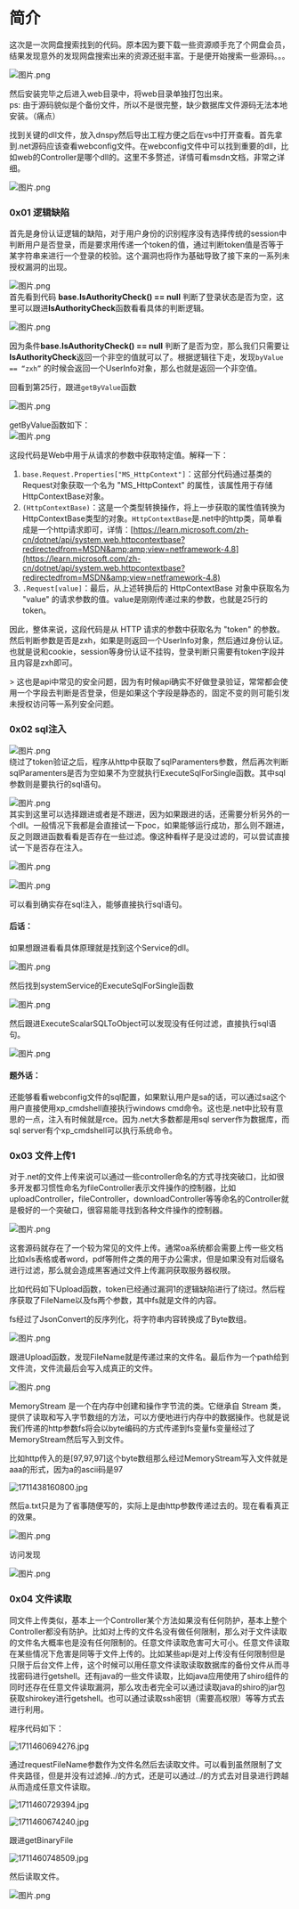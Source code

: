 简介
==

这次是一次网盘搜索找到的代码。原本因为要下载一些资源顺手充了个网盘会员，结果发现意外的发现网盘搜索出来的资源还挺丰富。于是便开始搜索一些源码。。。

![图片.png](https://shs3.b.qianxin.com/attack_forum/2024/03/attach-a762c5360242fdc6cc2352d028f1821b44e1fa12.png)

然后安装完毕之后进入web目录中，将web目录单独打包出来。  
ps: 由于源码貌似是个备份文件，所以不是很完整，缺少数据库文件源码无法本地安装。（痛点）

找到关键的dll文件，放入dnspy然后导出工程方便之后在vs中打开查看。首先拿到.net源码应该查看webconfig文件。在webconfig文件中可以找到重要的dll，比如web的Controller是哪个dll的。这里不多赘述，详情可看msdn文档，非常之详细。

![图片.png](https://shs3.b.qianxin.com/attack_forum/2024/03/attach-4eeeda67821a35b3ff4f88a3774a2da270bbef2a.png)

### 0x01 逻辑缺陷

首先是身份认证逻辑的缺陷，对于用户身份的识别程序没有选择传统的session中判断用户是否登录，而是要求用传递一个token的值，通过判断token值是否等于某字符串来进行一个登录的校验。这个漏洞也将作为基础导致了接下来的一系列未授权漏洞的出现。

![图片.png](https://shs3.b.qianxin.com/attack_forum/2024/03/attach-f710e297fb8a98fa042bd03bcdafd79225340f1e.png)  
首先看到代码 **base.IsAuthorityCheck() == null** 判断了登录状态是否为空，这里可以跟进**IsAuthorityCheck**函数看看具体的判断逻辑。

![图片.png](https://shs3.b.qianxin.com/attack_forum/2024/03/attach-31f184fb2169d3be545edc771a5d147d6d533d1e.png)

因为条件**base.IsAuthorityCheck() == null** 判断了是否为空，那么我们只需要让**IsAuthorityCheck**返回一个非空的值就可以了。根据逻辑往下走，发现`byValue == “zxh”` 的时候会返回一个UserInfo对象，那么也就是返回一个非空值。

回看到第25行，跟进`getByValue`函数

![图片.png](https://shs3.b.qianxin.com/attack_forum/2024/03/attach-9b9b326fec4b9fe26a7dbd548fbc4e09ded7cea9.png)

getByValue函数如下：  
![图片.png](https://shs3.b.qianxin.com/attack_forum/2024/03/attach-5dc3d56829597091b22121b6825fd5a3099992b4.png)

这段代码是Web中用于从请求的参数中获取特定值。解释一下：

1. `base.Request.Properties["MS_HttpContext"]`：这部分代码通过基类的Request对象获取一个名为 "MS\_HttpContext" 的属性，该属性用于存储HttpContextBase对象。
2. `(HttpContextBase)`：这是一个类型转换操作，将上一步获取的属性值转换为HttpContextBase类型的对象。`HttpContextBase`是.net中的http类，简单看成是一个http请求即可，详情：[https://learn.microsoft.com/zh-cn/dotnet/api/system.web.httpcontextbase?redirectedfrom=MSDN&amp;amp;view=netframework-4.8](https://learn.microsoft.com/zh-cn/dotnet/api/system.web.httpcontextbase?redirectedfrom=MSDN&amp;view=netframework-4.8)
3. `.Request[value]`：最后，从上述转换后的 HttpContextBase 对象中获取名为 "value" 的请求参数的值。value是刚刚传递过来的参数，也就是25行的token。

因此，整体来说，这段代码是从 HTTP 请求的参数中获取名为 "token" 的参数。然后判断参数是否是zxh，如果是则返回一个UserInfo对象，然后通过身份认证。也就是说和cookie，session等身份认证不挂钩，登录判断只需要有token字段并且内容是zxh即可。

&gt; 这也是api中常见的安全问题，因为有时候api确实不好做登录验证，常常都会使用一个字段去判断是否登录，但是如果这个字段是静态的，固定不变的则可能引发未授权访问等一系列安全问题。

### 0x02 sql注入

![图片.png](https://shs3.b.qianxin.com/attack_forum/2024/03/attach-9d1e07113e047ce6bfdd7de1e8cca41798099895.png)  
绕过了token验证之后，程序从http中获取了sqlParamenters参数，然后再次判断sqlParamenters是否为空如果不为空就执行ExecuteSqlForSingle函数。其中sql参数则是要执行的sql语句。

![图片.png](https://shs3.b.qianxin.com/attack_forum/2024/03/attach-e44ad5f3dd8190cf14ab1fce822c04f641c58d6e.png)  
其实到这里可以选择跟进或者是不跟进，因为如果跟进的话，还需要分析另外的一个dll。一般情况下我都是会直接试一下poc，如果能够运行成功，那么则不跟进，反之则跟进函数看看是否存在一些过滤。像这种看样子是没过滤的，可以尝试直接试一下是否存在注入。

![图片.png](https://shs3.b.qianxin.com/attack_forum/2024/03/attach-ea1b96eb46468c043815bb3ff1f373f4464b39cd.png)

![图片.png](https://shs3.b.qianxin.com/attack_forum/2024/03/attach-54e11cc1ce3ee1c915fbfe8d02f713e307b77051.png)

可以看到确实存在sql注入，能够直接执行sql语句。

#### 后话：

如果想跟进看看具体原理就是找到这个Service的dll。

![图片.png](https://shs3.b.qianxin.com/attack_forum/2024/03/attach-a727c3fabe28b106dbb7aa20ba59d87cf2416083.png)

然后找到systemService的ExecuteSqlForSingle函数

![图片.png](https://shs3.b.qianxin.com/attack_forum/2024/03/attach-d59d8fa914b946677e4343d83324eca8b1e126bd.png)

然后跟进ExecuteScalarSQLToObject可以发现没有任何过滤，直接执行sql语句。

![图片.png](https://shs3.b.qianxin.com/attack_forum/2024/03/attach-8670dea7f5cb8c99c6169f6fd7cd780a353b4394.png)

#### 题外话：

还能够看看webconfig文件的sql配置，如果默认用户是sa的话，可以通过sa这个用户直接使用xp\_cmdshell直接执行windows cmd命令。这也是.net中比较有意思的一点，注入有时候就是rce。因为.net大多数都是用sql server作为数据库，而sql server有个xp\_cmdshell可以执行系统命令。

### 0x03 文件上传1

对于.net的文件上传来说可以通过一些controller命名的方式寻找突破口，比如很多开发都习惯性命名为fileController表示文件操作的控制器，比如uploadController，fileController，downloadController等等命名的Controller就是极好的一个突破口，很容易能寻找到各种文件操作的控制器。

![图片.png](https://shs3.b.qianxin.com/attack_forum/2024/03/attach-7a0bdc2be74d0234269b0f71210c3da4f09acaaa.png)

这套源码就存在了一个较为常见的文件上传。通常oa系统都会需要上传一些文档比如xls表格或者word，pdf等附件之类的用于办公需求，但是如果没有对后缀名进行过滤，那么就会造成黑客通过文件上传漏洞获取服务器权限。

比如代码如下Upload函数，token已经通过漏洞1的逻辑缺陷进行了绕过。然后程序获取了FileName以及fs两个参数，其中fs就是文件的内容。

fs经过了JsonConvert的反序列化，将字符串内容转换成了Byte数组。

![图片.png](https://shs3.b.qianxin.com/attack_forum/2024/03/attach-a6e5d42aec1498ac6cc38607b98132c5029bca76.png)

跟进Upload函数，发现FileName就是传递过来的文件名。最后作为一个path给到文件流，文件流最后会写入成真正的文件。

![图片.png](https://shs3.b.qianxin.com/attack_forum/2024/03/attach-515f21c8644dd38a936839e68ff224c84d6d57c6.png)

MemoryStream 是一个在内存中创建和操作字节流的类。它继承自 Stream 类，提供了读取和写入字节数组的方法，可以方便地进行内存中的数据操作。也就是说我们传递的http参数fs将会以byte编码的方式传递到fs变量fs变量经过了MemoryStream然后写入到文件。

比如http传入的是\[97,97,97\]这个byte数组那么经过MemoryStream写入文件就是aaa的形式，因为a的ascii码是97

![1711438160800.jpg](https://shs3.b.qianxin.com/attack_forum/2024/03/attach-a506ccdf2a7262a8e782ce656f7600f9d63b7e29.jpg)

然后a.txt只是为了省事随便写的，实际上是由http参数传递过去的。现在看看真正的效果。

![图片.png](https://shs3.b.qianxin.com/attack_forum/2024/03/attach-c889c51de7ac1ff360853e499e22a20aa513ceaf.png)

访问发现

![图片.png](https://shs3.b.qianxin.com/attack_forum/2024/03/attach-637354f625f25433a369e42f8222b68202da79f8.png)

### 0x04 文件读取

同文件上传类似，基本上一个Controller某个方法如果没有任何防护，基本上整个Controller都没有防护。比如对上传的文件名没有做任何限制，那么对于文件读取的文件名大概率也是没有任何限制的。任意文件读取危害可大可小。任意文件读取在某些情况下危害是同等于文件上传的。比如某些api是对上传没有任何限制但是只限于后台文件上传，这个时候可以用任意文件读取读取数据库的备份文件从而寻找密码进行getshell。还有java的一些文件读取，比如java应用使用了shiro组件的同时还存在任意文件读取漏洞，那么攻击者完全可以通过读取java的shiro的jar包获取shirokey进行getshell。也可以通过读取ssh密钥（需要高权限）等等方式去进行利用。

程序代码如下：

![1711460694276.jpg](https://shs3.b.qianxin.com/attack_forum/2024/03/attach-eba0e264fb7c3dadf50056cbedfd5845285b128b.jpg)

通过requestFileName参数作为文件名然后去读取文件。可以看到虽然限制了文件夹路径，但是并没有过滤掉../的方式，还是可以通过../的方式去对目录进行跨越从而造成任意文件读取。

![1711460729394.jpg](https://shs3.b.qianxin.com/attack_forum/2024/03/attach-b1a4bcda599be9526c97399a66a2c9937b1adc75.jpg)

![1711460674240.jpg](https://shs3.b.qianxin.com/attack_forum/2024/03/attach-f9370fa61faf71e57d2af8363d18058a32ad8767.jpg)

跟进getBinaryFile

![1711460748509.jpg](https://shs3.b.qianxin.com/attack_forum/2024/03/attach-be78bb56d8f30a311cb68a0c7e3b5bffe4012bfc.jpg)

然后读取文件。

![图片.png](https://shs3.b.qianxin.com/attack_forum/2024/03/attach-e283e5e24a141aaddfeff7253f57684b000bfdbe.png)